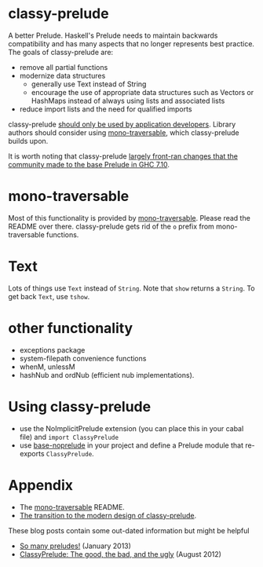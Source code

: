 classy-prelude
==============

A better Prelude. Haskell's Prelude needs to maintain backwards compatibility and has many aspects that no longer represents best practice. The goals of classy-prelude are:

* remove all partial functions
* modernize data structures
  * generally use Text instead of String
  * encourage the use of appropriate data structures such as Vectors or HashMaps instead of always using lists and associated lists
* reduce import lists and the need for qualified imports

classy-prelude [should only be used by application developers](http://www.yesodweb.com/blog/2013/10/prelude-replacements-libraries). Library authors should consider using [mono-traversable](https://github.com/snoyberg/mono-traversable/blob/master/README.md), which classy-prelude builds upon.

It is worth noting that classy-prelude [largely front-ran changes that the community made to the base Prelude in GHC 7.10](http://www.yesodweb.com/blog/2014/10/classy-base-prelude).

mono-traversable
================

Most of this functionality is provided by [mono-traversable](https://github.com/snoyberg/mono-traversable). Please read the README over there. classy-prelude gets rid of the `o` prefix from mono-traversable functions.


Text
====

Lots of things use `Text` instead of `String`.
Note that `show` returns a `String`.
To get back `Text`, use `tshow`.


other functionality
===================

* exceptions package
* system-filepath convenience functions
* whenM, unlessM
* hashNub and ordNub (efficient nub implementations).


Using classy-prelude
====================

* use the NoImplicitPrelude extension (you can place this in your cabal file) and `import ClassyPrelude`
* use [base-noprelude](https://github.com/hvr/base-noprelude) in your project and define a Prelude module that re-exports `ClassyPrelude`.


Appendix
========

* The [mono-traversable](https://github.com/snoyberg/mono-traversable) README.
* [The transition to the modern design of classy-prelude](http://www.yesodweb.com/blog/2013/09/classy-mono).

These blog posts contain some out-dated information but might be helpful
* [So many preludes!](http://www.yesodweb.com/blog/2013/01/so-many-preludes) (January 2013)
* [ClassyPrelude: The good, the bad, and the ugly](http://www.yesodweb.com/blog/2012/08/classy-prelude-good-bad-ugly) (August 2012)



